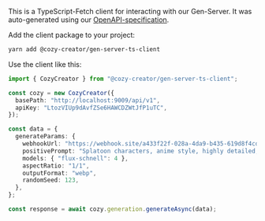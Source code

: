 This is a TypeScript-Fetch client for interacting with our Gen-Server. It was auto-generated using our [OpenAPI-specification](https://github.com/cozy-creator/gen-server/tree/dev/openapi/v1/openapi.yaml).

Add the client package to your project:

```bash
yarn add @cozy-creator/gen-server-ts-client
```

Use the client like this:

```typescript
import { CozyCreator } from "@cozy-creator/gen-server-ts-client";

const cozy = new CozyCreator({
  basePath: "http://localhost:9009/api/v1",
  apiKey: "LtozVIUp9dAvfZSe6HAWCDZWtJfP1uTC",
});

const data = {
  generateParams: {
    webhookUrl: "https://webhook.site/a433f22f-028a-4da9-b435-619d8f4cd141",
    positivePrompt: "Splatoon characters, anime style, highly detailed, colorful",
    models: { "flux-schnell": 4 },
    aspectRatio: "1/1",
    outputFormat: "webp",
    randomSeed: 123,
  },
};

const response = await cozy.generation.generateAsync(data);
```
